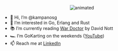 
<p align="center">
  <img src="https://media.giphy.com/media/xTiIzJSKB4l7xTouE8/giphy.gif" alt="animated" />
</p>

- 👋 Hi, I’m @kampanosg
- 👀 I’m interested in Go, Erlang and Rust
- 📚 I’m currently reading [War Doctor](https://search.brave.com/search?q=war+doctor+book+david+nott&source=web) by David Nott
- 🏎️ I’m GoKarting on the weekends ([YouTube](https://youtu.be/SMDz30XbHNY))
- 📫 Reach me at [LinkedIn](https://uk.linkedin.com/in/kampanosg)
